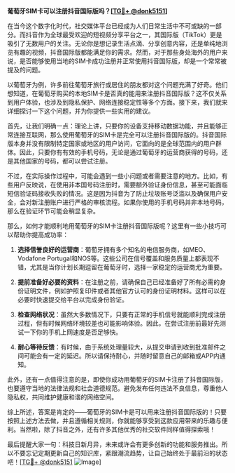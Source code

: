 **葡萄牙SIM卡可以注册抖音国际版吗？[[TG💪+ @donk5151](https://t.me/s/donk5151)]**

在当今这个数字化时代，社交媒体平台已经成为人们日常生活中不可或缺的一部分。而抖音作为全球最受欢迎的短视频分享平台之一，其国际版（TikTok）更是吸引了无数用户的关注。无论你是想记录生活点滴、分享创意内容，还是单纯地浏览有趣的视频，抖音国际版都能满足你的需求。然而，对于那些身处海外的用户来说，是否能够使用当地的SIM卡成功注册并正常使用抖音国际版，却是一个常常被提及的问题。

以葡萄牙为例，许多前往葡萄牙旅行或居住的朋友都对这个问题充满了好奇。他们想知道，在葡萄牙购买的本地SIM卡是否真的能用来注册抖音国际版？这不仅关系到用户体验，也涉及到隐私保护、网络连接稳定性等多个方面。接下来，我们就来详细探讨一下这个问题，并为你提供一些实用的建议。

首先，让我们明确一点：理论上讲，只要你的设备支持移动数据功能，并且能够正常连接互联网，那么使用葡萄牙的SIM卡是完全可以注册抖音国际版的。抖音国际版本身并没有限制特定国家或地区的用户访问，它面向的是全球范围内的用户群体。因此，只要你有有效的手机号码，无论是通过葡萄牙的运营商获得的号码，还是其他国家的号码，都可以尝试注册。

不过，在实际操作过程中，可能会遇到一些小问题或者需要注意的地方。比如，有些用户反映说，在使用非本国号码注册时，需要额外验证身份信息，甚至可能面临短信验证码接收失败的情况。这是因为抖音为了防止垃圾账号泛滥以及确保用户安全，会对新注册账户进行严格的审核流程。如果你使用的手机号码并非本地号码，那么在验证环节可能会稍显复杂。

那么，如何才能顺利地用葡萄牙的SIM卡注册抖音国际版呢？这里有一些小技巧可以帮助你提高成功率：

1. **选择信誉良好的运营商**：葡萄牙拥有多个知名的电信服务商，如MEO、Vodafone Portugal和NOS等。这些公司在信号覆盖和服务质量上都表现不错，尤其是当你计划长期逗留在葡萄牙时，选择一家稳定的运营商尤为重要。

2. **提前准备好必要的资料**：在注册之前，请确保自己已经准备好了所有必需的身份证明文件，例如护照复印件或者其他官方认可的身份证明材料。这样可以在必要时快速提交给平台以完成身份验证。

3. **检查网络状况**：虽然大多数情况下，只要有正常的手机信号就能顺利完成注册过程，但有时候网络环境较差也可能影响体验。因此，在尝试注册前最好先测试一下你的手机上网速度是否足够快。

4. **耐心等待反馈**：有时候，由于系统处理量较大，从提交申请到收到批准邮件之间可能会有一定的延迟。所以请保持耐心，并随时留意自己的邮箱或APP内通知。

此外，还有一点值得注意的是，即使你成功用葡萄牙的SIM卡注册了抖音国际版，也要遵守当地的法律法规和社会道德规范。避免发布任何违法不良信息，尊重他人隐私权，共同维护健康和谐的网络空间。

综上所述，答案是肯定的——葡萄牙的SIM卡是可以用来注册抖音国际版的！只要按照上述方法去做，并且遵循相关规则，你就能够享受到这款应用带来的乐趣与便利。当然啦，除了抖音之外，还有许多其他优秀的社交软件同样值得探索哦！

最后提醒大家一句：科技日新月异，未来或许会有更多创新的功能和服务推出。所以不要忘记定期更新自己的知识库，紧跟潮流趋势，让自己始终处于最前沿的状态吧！[[TG💪+ @donk5151](https://t.me/s/donk5151) ![Image](https://i.postimg.cc/rwNCRYN7/Snipaste-2025-04-30-17-27-05.png)]